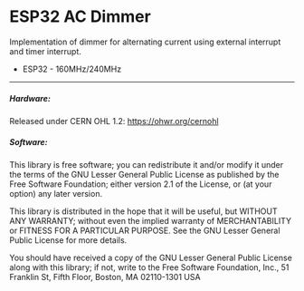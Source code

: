 # ESP32 AC Dimmer
Implementation of dimmer for alternating current using external interrupt and timer interrupt.

- ESP32 - 160MHz/240MHz

-----

##### Hardware:
Released under CERN OHL 1.2: https://ohwr.org/cernohl

##### Software:
This library is free software; you can redistribute it and/or modify it under the terms of the GNU Lesser General Public License as published by the Free Software Foundation; either version 2.1 of the License, or (at your option) any later version.

This library is distributed in the hope that it will be useful, but WITHOUT ANY WARRANTY; without even the implied warranty of MERCHANTABILITY or FITNESS FOR A PARTICULAR PURPOSE. See the GNU Lesser General Public License for more details.

You should have received a copy of the GNU Lesser General Public License along with this library; if not, write to the Free Software Foundation, Inc., 51 Franklin St, Fifth Floor, Boston, MA 02110-1301 USA
